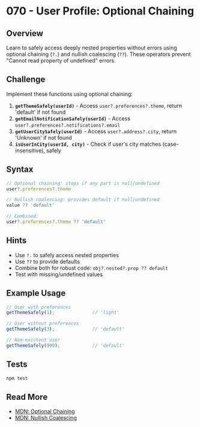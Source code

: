# 070 - User Profile: Optional Chaining

## Overview

Learn to safely access deeply nested properties without errors using optional chaining (`?.`) and nullish coalescing (`??`). These operators prevent "Cannot read property of undefined" errors.

## Challenge

Implement these functions using optional chaining:

1. **`getThemeSafely(userId)`** - Access `user?.preferences?.theme`, return 'default' if not found
2. **`getEmailNotificationSafely(userId)`** - Access `user?.preferences?.notifications?.email`
3. **`getUserCitySafely(userId)`** - Access `user?.address?.city`, return 'Unknown' if not found
4. **`isUserInCity(userId, city)`** - Check if user's city matches (case-insensitive), safely

## Syntax

```javascript
// Optional chaining: stops if any part is null/undefined
user?.preferences?.theme

// Nullish coalescing: provides default if null/undefined
value ?? 'default'

// Combined:
user?.preferences?.theme ?? 'default'
```

## Hints

- Use `?.` to safely access nested properties
- Use `??` to provide defaults
- Combine both for robust code: `obj?.nested?.prop ?? default`
- Test with missing/undefined values

## Example Usage

```javascript
// User with preferences
getThemeSafely(1);              // 'light'

// User without preferences
getThemeSafely(3);              // 'default'

// Non-existent user
getThemeSafely(999);            // 'default'
```

## Tests

```bash
npm test
```

## Read More

- [MDN: Optional Chaining](https://developer.mozilla.org/en-US/docs/Web/JavaScript/Reference/Operators/Optional_chaining)
- [MDN: Nullish Coalescing](https://developer.mozilla.org/en-US/docs/Web/JavaScript/Reference/Operators/Nullish_coalescing_operator)
